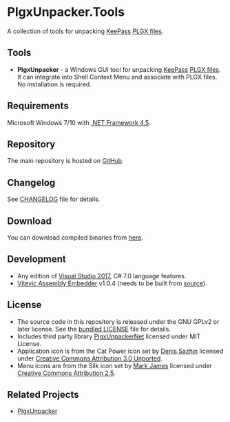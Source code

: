 # PlgxUnpacker.Tools

A collection of tools for unpacking [KeePass](https://keepass.info/) [PLGX files](https://keepass.info/help/v2_dev/plg_index.html#plgx).

## Tools
* __PlgxUnpacker__ - a Windows GUI tool for unpacking [KeePass](https://keepass.info/) [PLGX files](https://keepass.info/help/v2_dev/plg_index.html#plgx). It can integrate into Shell Context Menu and associate with PLGX files. No installation is required.

## Requirements

Microsoft Windows 7/10 with [.NET Framework 4.5](https://dotnet.microsoft.com/download/dotnet-framework/net45).

## Repository

The main repository is hosted on [GitHub](https://github.com/cristianst85/PlgxUnpacker.Tools).

## Changelog

See [CHANGELOG](https://github.com/cristianst85/PlgxUnpacker.Tools/blob/master/CHANGELOG.md) file for details.

## Download

You can download compiled binaries from [here](https://github.com/cristianst85/PlgxUnpacker.Tools/releases).

## Development

* Any edition of [Visual Studio 2017](https://visualstudio.microsoft.com/vs/), C# 7.0 language features.
* [Vitevic Assembly Embedder](https://marketplace.visualstudio.com/items?itemName=Vitevic.VitevicAssemblyEmbedder) v1.0.4 (needs to be built from [source](https://github.com/cristianst85/AssemblyEmbedder/tree/dev)).

## License

* The source code in this repository is released under the GNU GPLv2 or later license. See the [bundled LICENSE](https://github.com/cristianst85/PlgxUnpacker.Tools/blob/master/LICENSE) file for details.
* Includes third party library [PlgxUnpackerNet](https://github.com/cristianst85/PlgxUnpacker) licensed under MIT License.
* Application icon is from the Cat Power icon set by [Denis Sazhin](https://iconka.com/portfolio/cat-power/) licensed under [Creative Commons Attribution 3.0 Unported](https://creativecommons.org/licenses/by/3.0/).
* Menu icons are from the Silk icon set by [Mark James](http://www.famfamfam.com/lab/icons/silk/) licensed under [Creative Commons Attribution 2.5](http://creativecommons.org/licenses/by/2.5/).

## Related Projects
 
* [PlgxUnpacker](https://github.com/cristianst85/PlgxUnpacker)
